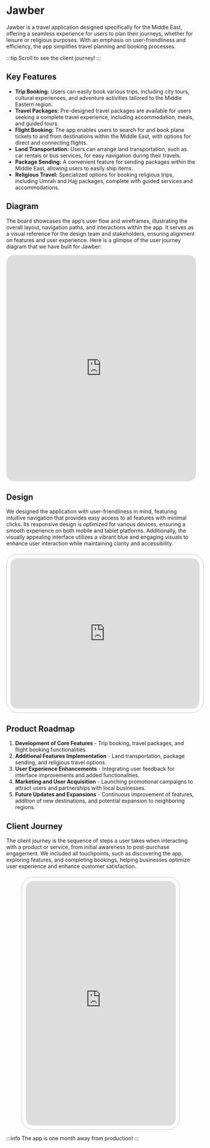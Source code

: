 
<h1> Jawber </h1>


<head>
    <meta charset="UTF-8">
    <meta name="viewport" content="width=device-width, initial-scale=1.0">
    <meta name="description" content="Overview of a travel application designed for the Middle East, offering seamless journey planning and booking experiences.">
    <title>Travel Application Overview</title>
</head>
<body>

<div class="section">
        <p>Jawber is a travel application designed specifically for the Middle East, offering a seamless experience for users to plan their journeys, whether for leisure or religious purposes. With an emphasis on user-friendliness and efficiency, the app simplifies travel planning and booking processes.</p>
    </div>
    
:::tip
Scroll to see the client journey!
:::

## Key Features

<div class="section">
        
<ul>
            <li><strong>Trip Booking:</strong> Users can easily book various trips, including city tours, cultural experiences, and adventure activities tailored to the Middle Eastern region.</li>
            <li><strong>Travel Packages:</strong> Pre-designed travel packages are available for users seeking a complete travel experience, including accommodation, meals, and guided tours.</li>
            <li><strong>Flight Booking:</strong> The app enables users to search for and book plane tickets to and from destinations within the Middle East, with options for direct and connecting flights.</li>
            <li><strong>Land Transportation:</strong> Users can arrange land transportation, such as car rentals or bus services, for easy navigation during their travels.</li>
            <li><strong>Package Sending:</strong> A convenient feature for sending packages within the Middle East, allowing users to easily ship items.</li>
            <li><strong>Religious Travel:</strong> Specialized options for booking religious trips, including Umrah and Hajj packages, complete with guided services and accommodations.</li>
        </ul>
    </div>

## Diagram
<div class="section">
        <p>The  board showcases the app’s user flow and wireframes, illustrating the overall layout, navigation paths, and interactions within the app. It serves as a visual reference for the design team and stakeholders, ensuring alignment on features and user experience. Here is a glimpse of the user journey diagram that we have built for Jawber:</p>
    </div>

<iframe 
    class="figma-embed"
    src="https://embed.figma.com/board/jxnFtkelLa8JNgWwJbPuTn/Untitled?node-id=0-1&embed-host=share"
    allowfullscreen>
</iframe>

<style scoped>
  /* Responsive styling for the embedded Figma file */
  .figma-embed {
    width: 100%;
    height: 600px; /* Default height for larger screens */
    border: 1px solid rgba(0, 0, 0, 0.1);
    border-radius: 20px; /* Adds rounded corners */
    overflow: hidden; /* Ensures content does not overflow the rounded corners */
  }

  /* Adjust height for tablets and larger mobile devices */
  @media (max-width: 768px) {
    .figma-embed {
      height: 400px; /* Reduced height for tablets */
    }
  }

  /* Adjust height for smaller mobile devices */
  @media (max-width: 480px) {
    .figma-embed {
      height: 300px; /* Further reduced height for smaller screens */
    }
  }
</style>

## Design
<div class="section">
        <p>We designed the application with user-friendliness in mind, featuring intuitive navigation that provides easy access to all features with minimal clicks. Its responsive design is optimized for various devices, ensuring a smooth experience on both mobile and tablet platforms. Additionally, the visually appealing interface utilizes a vibrant blue and engaging visuals to enhance user interaction while maintaining clarity and accessibility.
        </p>
    </div>

<style scoped>
  .pdf-wrapper {
    display: flex;
    justify-content: center;
    align-items: center;
    padding: 10px;
    margin-top: 20px !important;
    border:1px solid #a9a9a9b6;
    border-radius: 30px;
    box-shadow: 0 0 0px rgba(255, 255, 255, 0);
    width: 100%;
    max-width: 1200px; /* Set a maximum width for larger screens */
    margin: auto;
    background-color: transparent;
  }

  .pdf-frame {
    width: 100%; /* Responsive width to fit the container */
    height: calc(100vw * 0.5625); /* 16:9 aspect ratio */
    max-height: 400px; /* Prevents the iframe from getting too tall on larger screens */
    border-radius: 20px; /* Rounded corners for the iframe */
    border: none; /* Removes default iframe border */
  }

  @media (max-width: 768px) {
    .pdf-frame {
      height: calc(100vw * 0.5625); /* Maintain the 16:9 aspect ratio on tablets */
    }
  }

  @media (max-width: 480px) {
    .pdf-frame {
      height: calc(100vw * 0.5625); /* Maintain the 16:9 aspect ratio on smaller screens */
    }
  }
</style>


<div class="pdf-wrapper">
  <iframe
    class="pdf-frame"
    src="https://drive.google.com/file/d/1CVN8LMKCvR7E7DEaw_MzWrcIflfcmUU0/preview"
    allowfullscreen>
  </iframe>
</div>

## Product Roadmap
<div class="section">
        <ol>
            <li><strong>Development of Core Features </strong> - Trip booking, travel packages, and flight booking functionalities.</li>
            <li><strong>Additional Features Implementation</strong> - Land transportation, package sending, and religious travel options.</li>
            <li><strong>User Experience Enhancements</strong> - Integrating user feedback for interface improvements and added functionalities.</li>
            <li><strong>Marketing and User Acquisition</strong>  - Launching promotional campaigns to attract users and partnerships with local businesses.</li>
            <li><strong>Future Updates and Expansions</strong>  - Continuous improvement of features, addition of new destinations, and potential expansion to neighboring regions.</li>
        </ol>
    </div>
</body>

## Client Journey
<div class="section">
        <p>The client journey is the sequence of steps a user takes when interacting with a product or service, from initial awareness to post-purchase engagement. We included all touchpoints, such as discovering the app, exploring features, and completing bookings, helping businesses optimize user experience and enhance customer satisfaction.
</p>
    </div>

<style scoped>
  .vertical-pdf-wrapper {
    display: flex;
    justify-content: center;
    align-items: center;
    padding: 10px;
    margin-top: 20px !important;
    border: 1px solid #a9a9a9b6;
    border-radius: 30px;
    box-shadow: 0 0 0px rgba(255, 255, 255, 0);
    width: 100%;
    max-width: 400px; /* Reduced max width to make it smaller */
    margin: auto;
    background-color: transparent;
  }

  .vertical-pdf-frame {
    width: 100%; /* Responsive width to fit the container */
    height: calc(100vw * 1.7778); /* 9:16 aspect ratio */
    max-height: 650px; /* Reduced max height to make it smaller */
    border-radius: 20px; /* Rounded corners for the iframe */
    border: none; /* Removes default iframe border */
  }

  @media (max-width: 768px) {
    .vertical-pdf-frame {
      height: calc(100vw * 1.7778); /* Maintain the 9:16 aspect ratio on tablets */
    }
  }

  @media (max-width: 480px) {
    .vertical-pdf-frame {
      height: calc(100vw * 1.7778); /* Maintain the 9:16 aspect ratio on smaller screens */
    }
  }
</style>

<div class="vertical-pdf-wrapper">
  <iframe
    class="vertical-pdf-frame"
    src="https://drive.google.com/file/d/17BWrXO3O5Z7CbhkSIboRpOgesiP4djx5/preview"
    allowfullscreen>
  </iframe>
</div>

:::info
The app is one month away from production!
:::